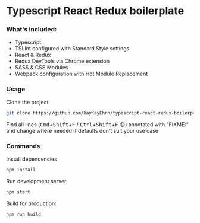 # Typescript React Redux boilerplate

### What's included:

- Typescript
- TSLint configured with Standard Style settings
- React & Redux
- Redux DevTools via Chrome extension
- SASS & CSS Modules
- Webpack configuration with Hot Module Replacement

### Usage

Clone the project

```bash
git clone https://github.com/kayKayEhnn/typescript-react-redux-boilerplate.git
```

Find all lines (<kbd>Cmd</kbd>+<kbd>Shift</kbd>+<kbd>F</kbd> / <kbd>Ctrl</kbd>+<kbd>Shift</kbd>+<kbd>F</kbd> :wink:) annotated with "FIXME:" and change where needed if defaults don't suit your use case 

### Commands

Install dependencies
```bash
npm install
```

Run development server
```bash
npm start
```

Build for production:
```bash
npm run build
```
